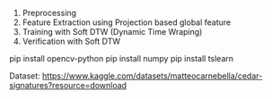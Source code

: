 1. Preprocessing
2. Feature Extraction using Projection based global feature
3. Training with Soft DTW (Dynamic Time Wraping)
4. Verification with Soft DTW

pip install opencv-python
pip install numpy
pip install tslearn

Dataset: https://www.kaggle.com/datasets/matteocarnebella/cedar-signatures?resource=download

